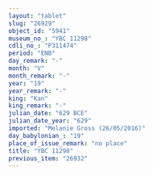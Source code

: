 ```yaml
---
layout: "tablet"
slug: "26929"
object_id: "5941"
museum_no_: "YBC 11298"
cdli_no_: "P311474"
period: "ENB"
day_remark: "-"
month: "V"
month_remark: "-"
year: "19"
year_remark: "-"
king: "Kan"
king_remark: "-"
julian_date: "629 BCE"
julian_date_year: "629"
imported: "Melanie Gross (26/05/2016)"
day_babylonian_: "19"
place_of_issue_remark: "no place"
title: "YBC 11298"
previous_item: "26932"
---
```

